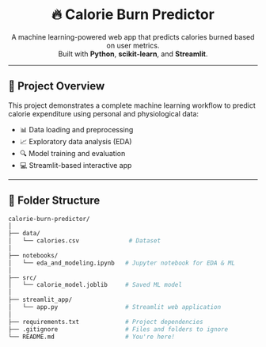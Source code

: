 <h1 align="center">🔥 Calorie Burn Predictor</h1>

<p align="center">
  A machine learning-powered web app that predicts calories burned based on user metrics.
  <br />
  Built with <b>Python</b>, <b>scikit-learn</b>, and <b>Streamlit</b>.
</p>

---

## 🧠 Project Overview

This project demonstrates a complete machine learning workflow to predict calorie expenditure using personal and physiological data:

- 📊 Data loading and preprocessing
- 📈 Exploratory data analysis (EDA)
- 🔍 Model training and evaluation
- 💻 Streamlit-based interactive app

---

## 📁 Folder Structure

```bash
calorie-burn-predictor/
│
├── data/
│   └── calories.csv              # Dataset
│
├── notebooks/
│   └── eda_and_modeling.ipynb   # Jupyter notebook for EDA & ML
│
├── src/
│   └── calorie_model.joblib     # Saved ML model
│
├── streamlit_app/
│   └── app.py                   # Streamlit web application
│
├── requirements.txt             # Project dependencies
├── .gitignore                   # Files and folders to ignore
└── README.md                    # You're here!

